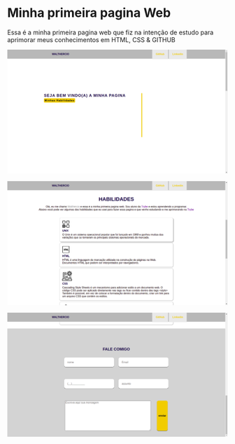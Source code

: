 # Minha primeira pagina Web 

Essa é a minha primeira pagina web que fiz na intenção de estudo para aprimorar meus conhecimentos em HTML, CSS & GITHUB

![Screenshot](pagina1.png)

![Screenshot](pagina2.png)

![Screenshot](pagina3.png)